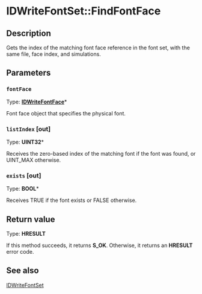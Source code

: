 # IDWriteFontSet::FindFontFace

## Description

Gets the index of the matching font face reference in the font set, with the same file, face index, and simulations.

## Parameters

### `fontFace`

Type: **[IDWriteFontFace](https://learn.microsoft.com/windows/win32/api/dwrite/nn-dwrite-idwritefontface)***

Font face object that specifies the physical font.

### `listIndex` [out]

Type: **UINT32***

Receives the zero-based index of the matching font if the font was found, or UINT_MAX otherwise.

### `exists` [out]

Type: **BOOL***

Receives TRUE if the font exists or FALSE otherwise.

## Return value

Type: **HRESULT**

If this method succeeds, it returns **S_OK**. Otherwise, it returns an **HRESULT** error code.

## See also

[IDWriteFontSet](https://learn.microsoft.com/windows/win32/api/dwrite_3/nn-dwrite_3-idwritefontset)